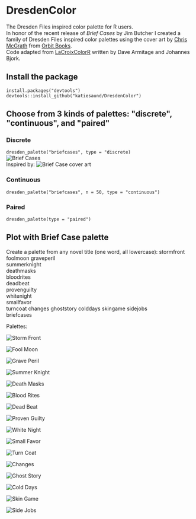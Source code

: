 # DresdenColor
The Dresden Files inspired color palette for R users.   
In honor of the recent release of *Brief Cases* by Jim Butcher I created a family of Dresden Files inspired color palettes using the cover art by [Chris McGrath](https://www.christianmcgrath.com/illustration/) from [Orbit Books](https://www.orbitbooks.net/tag/the-dresden-files/).  
Code adapted from [LaCroixColorR](https://github.com/johannesbjork/LaCroixColoR) written by Dave Armitage and Johannes Bjork.   
  
## Install the package
`install.packages("devtools")`  
`devtools::install_github("katiesaund/DresdenColor")`  
  
## Choose from 3 kinds of palettes: "discrete", "continuous", and "paired"  
### Discrete  
  
`dresden_palette("briefcases", type = "discrete)`  
![Brief Cases](https://github.com/katiesaund/dresdenfiles/blob/master/palette_images/brief_case_palettes.jpg)  
Inspired by:   ![Brief Case cover art](https://www.orbitbooks.net/wp-content/uploads/2018/02/Brief-Cases-768x1235.jpg)  


### Continuous
`dresden_palette("briefcases", n = 50, type = "continuous")`  
  
### Paired  
`dresden_palette(type = "paired")`  
  
## Plot with Brief Case palette  
  


Create a palette from any novel title (one word, all lowercase): 
stormfront  
foolmoon
graveperil    
summerknight  
deathmasks    
bloodrites    
deadbeat        
provenguilty  
whitenight    
smallfavor  
turncoat 
changes 
ghoststory 
colddays 
skingame 
sidejobs  
briefcases  

Palettes:   

![Storm Front](https://github.com/katiesaund/dresdenfiles/blob/master/palette_images/storm_front_palette.jpg)

![Fool Moon](https://github.com/katiesaund/dresdenfiles/blob/master/palette_images/fool_moon_palette.jpg)

![Grave Peril](https://github.com/katiesaund/dresdenfiles/blob/master/palette_images/grave_peril_palette.jpg)

![Summer Knight](https://github.com/katiesaund/dresdenfiles/blob/master/palette_images/summer_knight_palette.jpg)

![Death Masks](https://github.com/katiesaund/dresdenfiles/blob/master/palette_images/death_masks_palette.jpg)

![Blood Rites](https://github.com/katiesaund/dresdenfiles/blob/master/palette_images/blood_rites_palette.jpg)

![Dead Beat](https://github.com/katiesaund/dresdenfiles/blob/master/palette_images/dead_beat_palette.jpg)

![Proven Guilty](https://github.com/katiesaund/dresdenfiles/blob/master/palette_images/proven_guilty_palette.jpg)

![White Night](https://github.com/katiesaund/dresdenfiles/blob/master/palette_images/white_night_palette.jpg)

![Small Favor](https://github.com/katiesaund/dresdenfiles/blob/master/palette_images/small_favor_palette.jpg)

![Turn Coat](https://github.com/katiesaund/dresdenfiles/blob/master/palette_images/turn_coat_palette.jpg)

![Changes](https://github.com/katiesaund/dresdenfiles/blob/master/palette_images/changes_palette.jpg)

![Ghost Story](https://github.com/katiesaund/dresdenfiles/blob/master/palette_images/ghost_story_palette.jpg)

![Cold Days](https://github.com/katiesaund/dresdenfiles/blob/master/palette_images/cold_days_palette.jpg)

![Skin Game](https://github.com/katiesaund/dresdenfiles/blob/master/palette_images/skin_game_palette.jpg)

![Side Jobs](https://github.com/katiesaund/dresdenfiles/blob/master/palette_images/side_jobs_palette.jpg)
